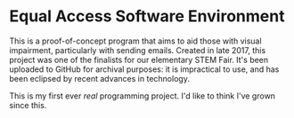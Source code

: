 # Equal Access Software Environment

This is a proof-of-concept program that aims to aid those with visual impairment, particularly with sending emails. Created in late 2017, this project was one of the finalists for our elementary STEM Fair. It's been uploaded to GitHub for archival purposes: it is impractical to use, and has been eclipsed by recent advances in technology. 

This is my first ever *real* programming project. I'd like to think I've grown since this. 
